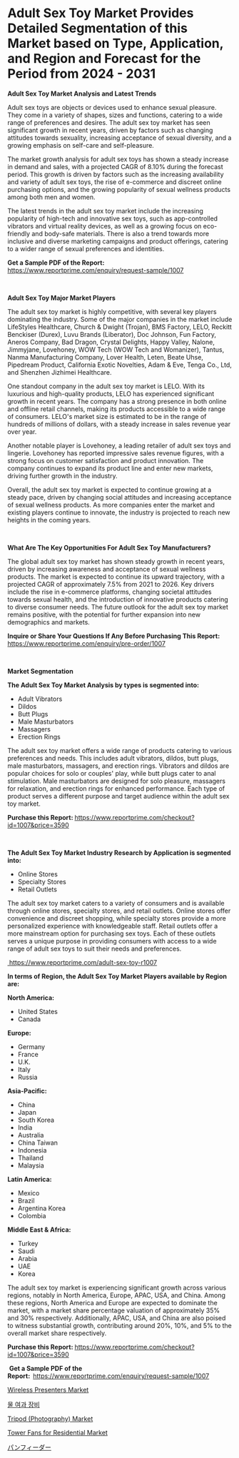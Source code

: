 <p><h1>Adult Sex Toy Market Provides Detailed Segmentation of this Market based on Type, Application, and Region and Forecast for the Period from 2024 - 2031</h1></p><p><strong>Adult Sex Toy Market Analysis and Latest Trends</strong></p>
<p><p>Adult sex toys are objects or devices used to enhance sexual pleasure. They come in a variety of shapes, sizes and functions, catering to a wide range of preferences and desires. The adult sex toy market has seen significant growth in recent years, driven by factors such as changing attitudes towards sexuality, increasing acceptance of sexual diversity, and a growing emphasis on self-care and self-pleasure.</p><p>The market growth analysis for adult sex toys has shown a steady increase in demand and sales, with a projected CAGR of 8.10% during the forecast period. This growth is driven by factors such as the increasing availability and variety of adult sex toys, the rise of e-commerce and discreet online purchasing options, and the growing popularity of sexual wellness products among both men and women.</p><p>The latest trends in the adult sex toy market include the increasing popularity of high-tech and innovative sex toys, such as app-controlled vibrators and virtual reality devices, as well as a growing focus on eco-friendly and body-safe materials. There is also a trend towards more inclusive and diverse marketing campaigns and product offerings, catering to a wider range of sexual preferences and identities.</p></p>
<p><strong>Get a Sample PDF of the Report:&nbsp;</strong> <a href="https://www.reportprime.com/enquiry/request-sample/1007">https://www.reportprime.com/enquiry/request-sample/1007</a></p>
<p>&nbsp;</p>
<p><strong>Adult Sex Toy Major Market Players</strong></p>
<p><p>The adult sex toy market is highly competitive, with several key players dominating the industry. Some of the major companies in the market include LifeStyles Healthcare, Church & Dwight (Trojan), BMS Factory, LELO, Reckitt Benckiser (Durex), Luvu Brands (Liberator), Doc Johnson, Fun Factory, Aneros Company, Bad Dragon, Crystal Delights, Happy Valley, Nalone, Jimmyjane, Lovehoney, WOW Tech (WOW Tech and Womanizer), Tantus, Nanma Manufacturing Company, Lover Health, Leten, Beate Uhse, Pipedream Product, California Exotic Novelties, Adam & Eve, Tenga Co., Ltd, and Shenzhen Jizhimei Healthcare.</p><p>One standout company in the adult sex toy market is LELO. With its luxurious and high-quality products, LELO has experienced significant growth in recent years. The company has a strong presence in both online and offline retail channels, making its products accessible to a wide range of consumers. LELO's market size is estimated to be in the range of hundreds of millions of dollars, with a steady increase in sales revenue year over year.</p><p>Another notable player is Lovehoney, a leading retailer of adult sex toys and lingerie. Lovehoney has reported impressive sales revenue figures, with a strong focus on customer satisfaction and product innovation. The company continues to expand its product line and enter new markets, driving further growth in the industry.</p><p>Overall, the adult sex toy market is expected to continue growing at a steady pace, driven by changing social attitudes and increasing acceptance of sexual wellness products. As more companies enter the market and existing players continue to innovate, the industry is projected to reach new heights in the coming years.</p></p>
<p>&nbsp;</p>
<p><strong>What Are The Key Opportunities For Adult Sex Toy Manufacturers?</strong></p>
<p><p>The global adult sex toy market has shown steady growth in recent years, driven by increasing awareness and acceptance of sexual wellness products. The market is expected to continue its upward trajectory, with a projected CAGR of approximately 7.5% from 2021 to 2026. Key drivers include the rise in e-commerce platforms, changing societal attitudes towards sexual health, and the introduction of innovative products catering to diverse consumer needs. The future outlook for the adult sex toy market remains positive, with the potential for further expansion into new demographics and markets.</p></p>
<p><strong>Inquire or Share Your Questions If Any Before Purchasing This Report:</strong> <a href="https://www.reportprime.com/enquiry/pre-order/1007">https://www.reportprime.com/enquiry/pre-order/1007</a></p>
<p>&nbsp;</p>
<p><strong>Market Segmentation</strong></p>
<p><strong>The Adult Sex Toy Market Analysis by types is segmented into:</strong></p>
<p><ul><li>Adult Vibrators</li><li>Dildos</li><li>Butt Plugs</li><li>Male Masturbators</li><li>Massagers</li><li>Erection Rings</li></ul></p>
<p><p>The adult sex toy market offers a wide range of products catering to various preferences and needs. This includes adult vibrators, dildos, butt plugs, male masturbators, massagers, and erection rings. Vibrators and dildos are popular choices for solo or couples' play, while butt plugs cater to anal stimulation. Male masturbators are designed for solo pleasure, massagers for relaxation, and erection rings for enhanced performance. Each type of product serves a different purpose and target audience within the adult sex toy market.</p></p>
<p><strong>Purchase this Report:&nbsp;</strong><a href="https://www.reportprime.com/checkout?id=1007&price=3590">https://www.reportprime.com/checkout?id=1007&price=3590</a></p>
<p>&nbsp;</p>
<p><strong>The Adult Sex Toy Market Industry Research by Application is segmented into:</strong></p>
<p><ul><li>Online Stores</li><li>Specialty Stores</li><li>Retail Outlets</li></ul></p>
<p><p>The adult sex toy market caters to a variety of consumers and is available through online stores, specialty stores, and retail outlets. Online stores offer convenience and discreet shopping, while specialty stores provide a more personalized experience with knowledgeable staff. Retail outlets offer a more mainstream option for purchasing sex toys. Each of these outlets serves a unique purpose in providing consumers with access to a wide range of adult sex toys to suit their needs and preferences.</p></p>
<p><a href="https://www.reportprime.com/adult-sex-toy-r1007">&nbsp;https://www.reportprime.com/adult-sex-toy-r1007</a></p>
<p><strong>In terms of Region, the Adult Sex Toy Market Players available by Region are:</strong></p>
<p>
    <p> <strong> North America: </strong>
        <ul>
            <li>United States</li>
            <li>Canada</li>
        </ul>
        </p> 
    <p> <strong> Europe: </strong>
        <ul>
            <li>Germany</li>
            <li>France</li>
            <li>U.K.</li>
            <li>Italy</li>
            <li>Russia</li>
        </ul>
        </p> 
    <p> <strong> Asia-Pacific: </strong>
        <ul>
            <li>China</li>
            <li>Japan</li>
            <li>South Korea</li>
            <li>India</li>
            <li>Australia</li>
            <li>China Taiwan</li>
            <li>Indonesia</li>
            <li>Thailand</li>
            <li>Malaysia</li>
        </ul>
        </p> 
    <p> <strong> Latin America: </strong>
        <ul>
            <li>Mexico</li>
            <li>Brazil</li>
            <li>Argentina Korea</li>
            <li>Colombia</li>
        </ul>
        </p> 
    <p> <strong> Middle East & Africa: </strong>
        <ul>
            <li>Turkey</li>
            <li>Saudi</li>
            <li>Arabia</li>
            <li>UAE</li>
            <li>Korea</li>
        </ul>
    </p>
    </p>
<p><p>The adult sex toy market is experiencing significant growth across various regions, notably in North America, Europe, APAC, USA, and China. Among these regions, North America and Europe are expected to dominate the market, with a market share percentage valuation of approximately 35% and 30% respectively. Additionally, APAC, USA, and China are also poised to witness substantial growth, contributing around 20%, 10%, and 5% to the overall market share respectively.</p></p>
<p><strong>Purchase this Report: </strong><a href="https://www.reportprime.com/checkout?id=1007&price=3590">https://www.reportprime.com/checkout?id=1007&price=3590</a></p>
<p>&nbsp;<strong>Get a Sample PDF of the Report:&nbsp;&nbsp;</strong><a href="https://www.reportprime.com/enquiry/request-sample/1007">https://www.reportprime.com/enquiry/request-sample/1007</a></p>
<p><strong></strong></p>
<p><p><a href="https://issuu.com/reportprime-2/docs/wireless-presenters-market-size-2030.pptx">Wireless Presenters Market</a></p><p><a href="https://github.com/JosefaRice/Market-Research-Report-List-1/blob/main/841292768271.md">물 여과 장비</a></p><p><a href="https://github.com/DeonteStanton2023/Market-Research-Report-List-1/blob/main/tripod-photography-market.md">Tripod (Photography) Market</a></p><p><a href="https://github.com/Glendatilghmankmgz0rbhwpy/Market-Research-Report-List-2/blob/main/tower-fans-for-residential-market.md">Tower Fans for Residential Market</a></p><p><a href="https://github.com/mm14022023/Market-Research-Report-List-1/blob/main/162138970738.md">パンフィーダー</a></p></p>